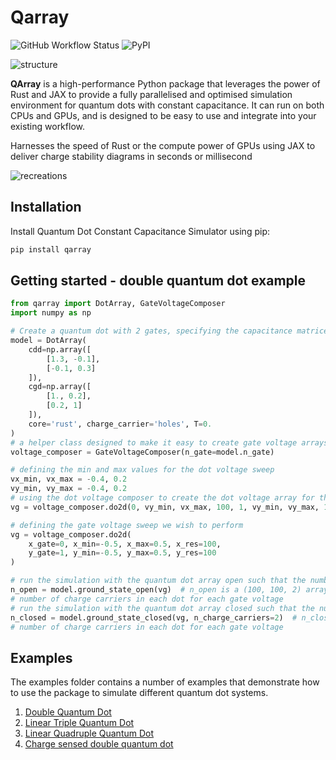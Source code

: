 # Qarray

![GitHub Workflow Status](https://github.com/b-vanstraaten/qarray/actions/workflows/test.yaml//badge.svg)
![PyPI](https://img.shields.io/pypi/v/qarray)

![structure](https://github.com/b-vanstraaten/qarray/blob/main/misc/structure)

**QArray** is a high-performance Python package that leverages the power of Rust and JAX to provide a fully parallelised
and optimised simulation environment for quantum dots with constant capacitance. It can run on both CPUs and GPUs,
and is designed to be easy to use and integrate into your existing workflow.

Harnesses the speed of Rust or the compute power of GPUs using JAX to deliver charge stability diagrams in seconds or
millisecond

![recreations](https://github.com/b-vanstraaten/qarray/blob/main/misc/recreations)

## Installation

Install Quantum Dot Constant Capacitance Simulator using pip:

```bash
pip install qarray
```

## Getting started - double quantum dot example

```python
from qarray import DotArray, GateVoltageComposer
import numpy as np

# Create a quantum dot with 2 gates, specifying the capacitance matrices in their maxwell form. 
model = DotArray(
    cdd=np.array([
        [1.3, -0.1],
        [-0.1, 0.3]
    ]),
    cgd=np.array([
        [1., 0.2],
        [0.2, 1]
    ]),
    core='rust', charge_carrier='holes', T=0.
)
# a helper class designed to make it easy to create gate voltage arrays for nd sweeps
voltage_composer = GateVoltageComposer(n_gate=model.n_gate)

# defining the min and max values for the dot voltage sweep
vx_min, vx_max = -0.4, 0.2
vy_min, vy_max = -0.4, 0.2
# using the dot voltage composer to create the dot voltage array for the 2d sweep
vg = voltage_composer.do2d(0, vy_min, vx_max, 100, 1, vy_min, vy_max, 100)

# defining the gate voltage sweep we wish to perform
vg = voltage_composer.do2d(
    x_gate=0, x_min=-0.5, x_max=0.5, x_res=100,
    y_gate=1, y_min=-0.5, y_max=0.5, y_res=100
)

# run the simulation with the quantum dot array open such that the number of charge carriers is not fixed
n_open = model.ground_state_open(vg)  # n_open is a (100, 100, 2) array encoding the 
# number of charge carriers in each dot for each gate voltage
# run the simulation with the quantum dot array closed such that the number of charge carriers is fixed to 2
n_closed = model.ground_state_closed(vg, n_charge_carriers=2)  # n_closed is a (100, 100, 2) array encoding the 
# number of charge carriers in each dot for each gate voltage
```
## Examples

The examples folder contains a number of examples that demonstrate how to use the package to simulate different quantum
dot systems.

1. [Double Quantum Dot](https://github.com/b-vanstraaten/qarray/blob/main/examples/double_dot.py)
2. [Linear Triple Quantum Dot](https://github.com/b-vanstraaten/qarray/blob/main/examples/linear_triple_dot.py)
3. [Linear Quadruple Quantum Dot](https://github.com/b-vanstraaten/qarray/blob/main/examples/linear_quadruple_dot.py)
4. [Charge sensed double quantum dot](https://github.com/b-vanstraaten/qarray/blob/main/examples/charge_sensing.py)

